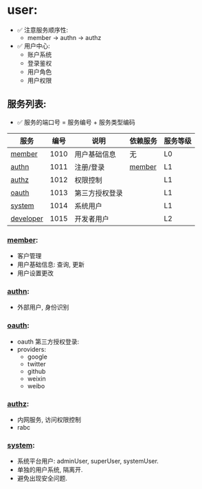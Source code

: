 # user:

- ✅ 注意服务顺序性:
    - member -> authn -> authz
- ✅ 用户中心:
    - 账户系统
    - 登录鉴权
    - 用户角色
    - 用户权限

## 服务列表:

- ✅ 服务的端口号 = 服务编号 + 服务类型编码

| 服务                     | 编号   | 说明      | 依赖服务             | 服务等级 |
|------------------------|------|---------|------------------|------|
| [member](member)       | 1010 | 用户基础信息  | 无                | L0   |
| [authn](authn)         | 1011 | 注册/登录   | [member](member) | L1   |
| [authz](authz)         | 1012 | 权限控制    |                  | L1   |
| [oauth](oauth)         | 1013 | 第三方授权登录 |                  | L1   |
| [system](system)       | 1014 | 系统用户    |                  | L1   |
| [developer](developer) | 1015 | 开发者用户   |                  | L2   |

### [member](member):

- 客户管理
- 用户基础信息: 查询, 更新
- 用户设置更改

### [authn](authn):

- 外部用户, 身份识别

### [oauth](oauth):

- oauth 第三方授权登录:
- providers:
    - google
    - twitter
    - github
    - weixin
    - weibo

### [authz](authz):

- 内网服务, 访问权限控制
- rabc

### [system](system):

- 系统平台用户: adminUser, superUser, systemUser.
- 单独的用户系统, 隔离开.
- 避免出现安全问题.

